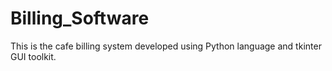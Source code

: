 # Billing_Software
This is the cafe billing system developed using Python language and tkinter GUI toolkit.
